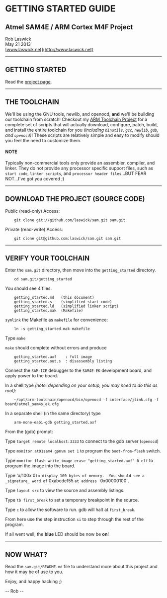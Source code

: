 
# GETTING STARTED GUIDE

## Atmel SAM4E / ARM Cortex M4F Project

Rob Laswick  
May 21 2013  
[www.laswick.net](http://www.laswick.net)


***
## GETTING STARTED

Read the [project page](http://www.laswick.net/sam.html).


***
## THE TOOLCHAIN

We'll be using the GNU tools, newlib, and openocd, **and** we'll be building our toolchain from scratch!  Checkout my [ARM Toolchain Project](http://www.laswick.net/arm-toolchain.html) for a complete set of scripts that will actually download, configure, patch, build, and install the entire toolchain for you _(including `binutils`, `gcc`, `newlib`, `gdb`, and `openocd`)_!  These scripts are relatively simple and easy to modify should you feel the need to customize them.


#### NOTE

Typically non-commercial tools only provide an assembler, compiler, and linker.  They do not provide any processor specific support files, such as `start code`, `linker scripts`, and `processor header files`...BUT FEAR NOT...I've got you covered ;)


***
## DOWNLOAD THE PROJECT (SOURCE CODE)

Public (read-only) Access:

        git clone git://github.com/laswick/sam.git sam.git


Private (read-write) Access:

        git clone git@github.com:laswick/sam.git sam.git

***
## VERIFY YOUR TOOLCHAIN

Enter the `sam.git` directory, then move into the `getting_started` directory.

        cd sam.git/getting_started

You should see 4 files:

        getting_started.md   (this document)
        getting_started.s    (simplified start code)
        getting_started.ld   (simplified linker script)
        getting_started.mak  (Makefile)

`symlink` the Makefile as `makefile` for convenience:

        ln -s getting_started.mak makefile

Type `make`

`make` should complete without errors and produce 

        getting_started.axf    : full image
        getting_started.out.s  : disassembly listing


Connect the `SAM-ICE` debugger to the `SAM4E-EK` development board, and apply power to the board.

In a shell type _(note: depending on your setup, you may need to do this as root)_:

        ~/opt/arm-toolchain/openocd/bin/openocd -f interface/jlink.cfg -f board/atmel_sam4s_ek.cfg


In a separate shell (in the same directory) type

        arm-none-eabi-gdb getting_started.axf

From the (gdb) prompt:

Type `target remote localhost:3333` to connect to the gdb server (`openocd`)

Type `monitor at91sam4 gpnvm set 1` to program the `boot-from-flash` switch.

Type `monitor flash write_image erase "getting_started.axf" 0 elf` to program the image into the board.

Type 'x/100x 0` to display 100 bytes of memory.  You should see a _signature_ word of ` 0xabcdef55 ` at address  ` 0x00000100`.

Type `layout src` to view the source and assembly listings.

Type `tb first_break` to set a temporary breakpoint in the source.

Type `c` to allow the software to run.  gdb will halt at `first_break`.

From here use the step instruction `si` to step through the rest of the program.

If all went well, the **blue** LED should be now be **on**!


***
## NOW WHAT?

Read the `sam.git/README.md` file to understand more about this project and how it may be of use to you.

Enjoy, and happy hacking ;)

-- Rob --





